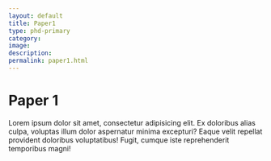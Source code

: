 ```yaml
---
layout: default
title: Paper1
type: phd-primary
category:
image:
description:
permalink: paper1.html
---
```


# Paper 1
Lorem ipsum dolor sit amet, consectetur adipisicing elit. Ex doloribus alias culpa, voluptas illum dolor aspernatur minima excepturi? Eaque velit repellat provident doloribus voluptatibus! Fugit, cumque iste reprehenderit temporibus magni!